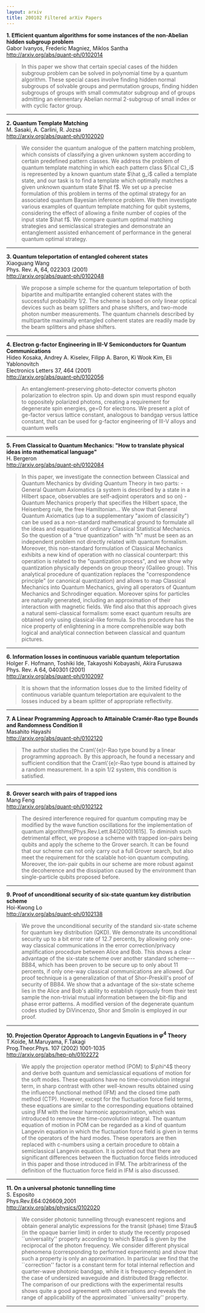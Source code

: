```yaml
---
layout: arxiv
title: 200102 Filtered arXiv Papers
---
```


**1.    Efficient quantum algorithms for some instances of the non-Abelian hidden subgroup problem**  
Gabor Ivanyos, Frederic Magniez, Miklos Santha  
http://arxiv.org/abs/quant-ph/0102014  
<blockquote>
<p>
In this paper we show that certain special cases of the hidden subgroup problem can be solved in polynomial time by a quantum algorithm. These special cases involve finding hidden normal subgroups of solvable groups and permutation groups, finding hidden subgroups of groups with small commutator subgroup and of groups admitting an elementary Abelian normal 2-subgroup of small index or with cyclic factor group.
</p>
</blockquote>

------

**2.    Quantum Template Matching**  
M. Sasaki, A. Carlini, R. Jozsa  
http://arxiv.org/abs/quant-ph/0102020  
<blockquote>
<p>
We consider the quantum analogue of the pattern matching problem, which consists of classifying a given unknown system according to certain predefined pattern classes. We address the problem of quantum template matching in which each pattern class ${\cal C}_i$ is represented by a known quantum state $\hat g_i$ called a template state, and our task is to find a template which optimally matches a given unknown quantum state $\hat f$. We set up a precise formulation of this problem in terms of the optimal strategy for an associated quantum Bayesian inference problem. We then investigate various examples of quantum template matching for qubit systems, considering the effect of allowing a finite number of copies of the input state $\hat f$. We compare quantum optimal matching strategies and semiclassical strategies and demonstrate an entanglement assisted enhancement of performance in the general quantum optimal strategy.
</p>
</blockquote>

------

**3.    Quantum teleportation of entangled coherent states**  
Xiaoguang Wang  
Phys. Rev. A, 64, 022303 (2001)  
http://arxiv.org/abs/quant-ph/0102048  
<blockquote>
<p>
We propose a simple scheme for the quantum teleportation of both bipartite and multipartite entangled coherent states with the successful probability 1/2. The scheme is based on only linear optical devices such as beam splitters and phase shifters, and two-mode photon number measurements. The quantum channels described by multipartite maximally entangled coherent states are readily made by the beam splitters and phase shifters.
</p>
</blockquote>

------

**4.    Electron g-factor Engineering in III-V Semiconductors for Quantum Communications**  
Hideo Kosaka, Andrey A. Kiselev, Filipp A. Baron, Ki Wook Kim, Eli Yablonovitch  
Electronics Letters 37, 464 (2001)  
http://arxiv.org/abs/quant-ph/0102056  
<blockquote>
<p>
An entanglement-preserving photo-detector converts photon polarization to electron spin. Up and down spin must respond equally to oppositely polarized photons, creating a requirement for degenerate spin energies, ge=0 for electrons. We present a plot of ge-factor versus lattice constant, analogous to bandgap versus lattice constant, that can be used for g-factor engineering of III-V alloys and quantum wells
</p>
</blockquote>

------

**5.    From Classical to Quantum Mechanics: "How to translate physical ideas into mathematical language"**  
H. Bergeron  
http://arxiv.org/abs/quant-ph/0102084  
<blockquote>
<p>
In this paper, we investigate the connection between Classical and Quantum Mechanics by dividing Quantum Theory in two parts: - General Quantum Axiomatics (a system is described by a state in a Hilbert space, observables are self-adjoint operators and so on) - Quantum Mechanics properly that specifies the Hilbert space, the Heisenberg rule, the free Hamiltonian... We show that General Quantum Axiomatics (up to a supplementary "axiom of classicity") can be used as a non-standard mathematical ground to formulate all the ideas and equations of ordinary Classical Statistical Mechanics. So the question of a "true quantization" with "h" must be seen as an independent problem not directly related with quantum formalism. Moreover, this non-standard formulation of Classical Mechanics exhibits a new kind of operation with no classical counterpart: this operation is related to the "quantization process", and we show why quantization physically depends on group theory (Galileo group). This analytical procedure of quantization replaces the "correspondence principle" (or canonical quantization) and allows to map Classical Mechanics into Quantum Mechanics, giving all operators of Quantum Mechanics and Schrodinger equation. Moreover spins for particles are naturally generated, including an approximation of their interaction with magnetic fields. We find also that this approach gives a natural semi-classical formalism: some exact quantum results are obtained only using classical-like formula. So this procedure has the nice property of enlightening in a more comprehensible way both logical and analytical connection between classical and quantum pictures.
</p>
</blockquote>

------

**6.    Information losses in continuous variable quantum teleportation**  
Holger F. Hofmann, Toshiki Ide, Takayoshi Kobayashi, Akira Furusawa  
Phys. Rev. A 64, 040301 (2001)  
http://arxiv.org/abs/quant-ph/0102097  
<blockquote>
<p>
It is shown that the information losses due to the limited fidelity of continuous variable quantum teleportation are equivalent to the losses induced by a beam splitter of appropriate reflectivity.
</p>
</blockquote>

------

**7.    A Linear Programming Approach to Attainable Cramér-Rao type Bounds and Randomness Condition II**  
Masahito Hayashi  
http://arxiv.org/abs/quant-ph/0102120  
<blockquote>
<p>
The author studies the Cram\'{e}r-Rao type bound by a linear programming approach. By this approach, he found a necessary and sufficient condition that the Cram\'{e}r-Rao type bound is attained by a random measurement. In a spin 1/2 system, this condition is satisfied.
</p>
</blockquote>

------

**8.    Grover search with pairs of trapped ions**  
Mang Feng  
http://arxiv.org/abs/quant-ph/0102122  
<blockquote>
<p>
The desired interference required for quantum computing may be modified by the wave function oscillations for the implementation of quantum algorithms[Phys.Rev.Lett.84(2000)1615]. To diminish such detrimental effect, we propose a scheme with trapped ion-pairs being qubits and apply the scheme to the Grover search. It can be found that our scheme can not only carry out a full Grover search, but also meet the requirement for the scalable hot-ion quantum computing. Moreover, the ion-pair qubits in our scheme are more robust against the decoherence and the dissipation caused by the environment than single-particle qubits proposed before.
</p>
</blockquote>

------

**9.    Proof of unconditional security of six-state quantum key distribution scheme**  
Hoi-Kwong Lo  
http://arxiv.org/abs/quant-ph/0102138  
<blockquote>
<p>
We prove the unconditional security of the standard six-state scheme for quantum key distribution (QKD). We demonstrate its unconditional security up to a bit error rate of 12.7 percents, by allowing only one-way classical communications in the error correction/privacy amplification procedure between Alice and Bob. This shows a clear advantage of the six-state scheme over another standard scheme---BB84, which has been proven to be secure up to only about 11 percents, if only one-way classical communications are allowed. Our proof technique is a generalization of that of Shor-Preskill's proof of security of BB84. We show that a advantage of the six-state scheme lies in the Alice and Bob's ability to establish rigorously from their test sample the non-trivial mutual information between the bit-flip and phase error patterns. A modified version of the degenerate quantum codes studied by DiVincenzo, Shor and Smolin is employed in our proof.
</p>
</blockquote>

------

**10.    Projection Operator Approach to Langevin Equations in $φ^4$ Theory**  
T.Koide, M.Maruyama, F.Takagi  
Prog.Theor.Phys. 107 (2002) 1001-1035  
http://arxiv.org/abs/hep-ph/0102272  
<blockquote>
<p>
We apply the projection operator method (POM) to $\phi^4$ theory and derive both quantum and semiclassical equations of motion for the soft modes. These equations have no time-convolution integral term, in sharp contrast with other well-known results obtained using the influence functional method (IFM) and the closed time path method (CTP). However, except for the fluctuation force field terms, these equations are similar to the corresponding equations obtained using IFM with the linear harmonic approximation, which was introduced to remove the time-convolution integral. The quantum equation of motion in POM can be regarded as a kind of quantum Langevin equation in which the fluctuation force field is given in terms of the operators of the hard modes. These operators are then replaced with c-numbers using a certain procedure to obtain a semiclassical Langevin equation. It is pointed out that there are significant differences between the fluctuation force fields introduced in this paper and those introduced in IFM. The arbitrariness of the definition of the fluctuation force field in IFM is also discussed.
</p>
</blockquote>

------

**11.    On a universal photonic tunnelling time**  
S. Esposito  
Phys.Rev.E64:026609,2001  
http://arxiv.org/abs/physics/0102020  
<blockquote>
<p>
We consider photonic tunnelling through evanescent regions and obtain general analytic expressions for the transit (phase) time $\tau$ (in the opaque barrier limit) in order to study the recently proposed ``universality'' property according to which $\tau$ is given by the reciprocal of the photon frequency. We consider different physical phenomena (corresponding to performed experiments) and show that such a property is only an approximation. In particular we find that the ``correction'' factor is a constant term for total internal reflection and quarter-wave photonic bandgap, while it is frequency-dependent in the case of undersized waveguide and distributed Bragg reflector. The comparison of our predictions with the experimental results shows quite a good agreement with observations and reveals the range of applicability of the approximated ``universality'' property.
</p>
</blockquote>

------

